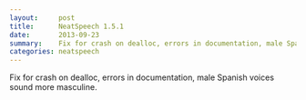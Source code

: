 ```yaml
---
layout:     post
title:      NeatSpeech 1.5.1 
date:       2013-09-23
summary:    Fix for crash on dealloc, errors in documentation, male Spanish voices sound more masculine.
categories: neatspeech
---
```

Fix for crash on dealloc, errors in documentation, male Spanish voices sound more masculine.